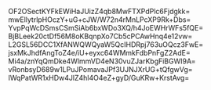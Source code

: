 OF2OSectKYFkEWiHaJUizZ4qb8MwFTXPdPlc6Fjdgkk=
mwEllytrlpHOczY+uG+cJW/W72n4rMnLPcXP9Rk+Dbs=
YvpPqWcDSmsCSmSiAb6bxWDo3XQ/h4JoEWHrWFs5fQE=
BjBLeek20ctDf56M8oKBqnpXo7Cb5cPCAwHnq4e12vw=
L2GSL56DCC1XfANWQWQyaW5QcIHDRpj763uOQcz3FwE=
jsxMkJhdfAngToZ4e/iU+eyxc64WMmkFdbPnFgZ2AdE=
Mi4a/znYqQmDke4WlmmVD4eN30vuZJarKbgFiBGWI9A=
vRonbsyD689w1LPuJPomavaJPf3UJNJXrUG+tQfgwVg=
IWqPatWR1xHDw4JlZ4hl4O4eZ+gyD/GuKRw+KrstAvg=
